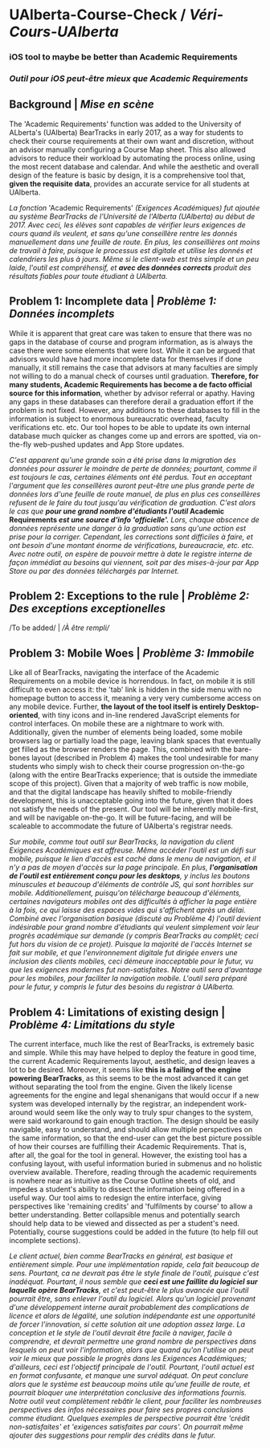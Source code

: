 # UAlberta-Course-Check / <i>Véri-Cours-UAlberta</i>
### iOS tool to maybe be better than Academic Requirements
### <i>Outil pour iOS peut-être mieux que Academic Requirements</i>

## Background | <i>Mise en scène</i>
The 'Academic Requirements' function was added to the University of ALberta's (UAlberta) BearTracks in early 2017, as a way for students to check their course requirements at their own want and discretion, without an advisor manually configuring a Course Map sheet. This also allowed advisors to reduce their workload by automating the process online, using the most recent database and calendar. And while the aesthetic and overall design of the feature is basic by design, it is a comprehensive tool that, **given the requisite data**, provides an accurate service for all students at UAlberta.

<i>La fonction </i>'Academic Requirements'<i> (Exigences Académiques) fut ajoutée au système BearTracks de l'Université de l'Alberta (UAlberta) au début de 2017. Avec ceci, les élèves sont capables de vérifier leurs exigences de cours quand ils veulent, et sans qu'une conseillère rentre les donnés manuellement dans une feuille de route. En plus, les conseillières ont moins de travail à faire, puisque le processus est digitale et utilise les donnés et calendriers les plus à jours. Même si le client-web est très simple et un peu laide, l'outil est compréhensif, et **avec des données corrects** produit des résultats fiables pour toute étudiant à UAlberta.</i>

## Problem 1: Incomplete data | <i>Problème 1: Données incomplets</i>
While it is apparent that great care was taken to ensure that there was no gaps in the database of course and program information, as is always the case there were some elements that were lost. While it can be argued that advisors would have had more incomplete data for themselves if done manually, it still remains the case that advisors at many faculties are simply not willing to do a manual check of courses until graduation. **Therefore, for many students, Academic Requirements has become a de facto official source for this information**, whether by advisor referral or apathy. Having any gaps in these databases can therefore derail a graduation effort if the problem is not fixed. However, any additions to these databases to fill in the information is subject to enormous bureaucratic overhead, faculty verifications etc. etc.
Our tool hopes to be able to update its own internal database much quicker as changes come up and errors are spotted, via on-the-fly web-pushed updates and App Store updates.

<i>C'est apparent qu'une grande soin a été prise dans la migration des données pour assurer le moindre de perte de données; pourtant, comme il est toujours le cas, certaines éléments ont été perdus. Tout en acceptant l'argument que les conseillères auront peut-être une plus grande perte de données lors d'une feuille de route manuel, de plus en plus ces conseillères refusent de le faire du tout jusqu'au vérification de graduation. C'est alors le cas que **pour une grand nombre d'étudiants l'outil </i>Academic Requirements<i> est une source d'info 'officielle'.** Lors, chaque abscence de données représente une danger à la graduation sans qu'une action est prise pour la corriger. Cependant, les corrections sont difficiles à faire, et ont besoin d'une montant énorme de vérifications, bureaucracie, etc. etc.
Avec notre outil, on espère de pouvoir mettre à date le registre interne de façon immédiat au besoins qui viennent, soit par des mises-à-jour par App Store ou par des données téléchargés par Internet.</i>

## Problem 2: Exceptions to the rule | <i>Problème 2: Des exceptions exceptionelles</i>
/To be added/ | <i>/À être rempli/</i>

## Problem 3: Mobile Woes | <i>Problème 3: Immobile</i>
Like all of BearTracks, navigating the interface of the Academic Requirements on a mobile device is horrendous. In fact, on mobile it is still difficult to even access it: the 'tab' link is hidden in the side menu with no homepage button to access it, meaning a very very cumbersome access on any mobile device. Further, **the layout of the tool itself is entirely Desktop-oriented**, with tiny icons and in-line rendered JavaScript elements for control interfaces. On mobile these are a nightmare to work with. Additionally, given the number of elements being loaded, some mobile browsers lag or partially load the page, leaving blank spaces that eventually get filled as the browser renders the page. This, combined with the bare-bones layout (described in Problem 4) makes the tool undesirable for many students who simply wish to check their course progression on-the-go (along with the entire BearTracks experience; that is outside the immediate scope of this project).
Given that a majority of web traffic is now mobile, and that the digital landscape has heavily shifted to mobile-friendly development, this is unacceptable going into the future, given that it does not satisfy the needs of the present.
Our tool will be inherently mobile-first, and will be navigable on-the-go. It will be future-facing, and will be scaleable to accommodate the future of UAlberta's registrar needs.

<i>Sur mobile, comme tout outil sur BearTracks, la navigation du client Exigences Académiques est affreuse. Même accéder l'outil est un défi sur mobile, puisque le lien d'accès est caché dans le menu de navigation, et il n'y a pas de moyen d'accès sur la page principale. En plus, **l'organisation de l'outil est entièrement conçu pour les desktops**, y inclus les boutons minuscules et beaucoup d'éléments de contrôle JS, qui sont horribles sur mobile. Additionellement, puisqu'on télécharge beaucoup d'éléments, certaines navigateurs mobiles ont des difficultés à afficher la page entière à la fois, ce qui laisse des espaces vides qui s'affichent après un délai. Combiné avec l'organisation basique (discuté au Problème 4) l'outil devient indésirable pour grand nombre d'étudiants qui veulent simplement voir leur progrès académique sur demande (y compris BearTracks au complèt; ceci fut hors du vision de ce projet).
Puisque la majorité de l'accès Internet se fait sur mobile, et que l'environnement digitale fut dirigée envers une inclusion des clients mobiles, ceci démeure inacceptable pour le futur, vu que les exigences modernes fut non-satisfaites.
Notre outil sera d'avantage pour les mobiles, pour faciliter la navigation mobile. L'outil sera préparé pour le futur, y compris le futur des besoins du registrar à UAlberta.</i>

## Problem 4: Limitations of existing design | <i>Problème 4: Limitations du style</i>
The current interface, much like the rest of BearTracks, is extremely basic and simple. While this may have helped to deploy the feature in good time, the current Academic Requirements layout, aesthetic, and design leaves a lot to be desired. Moreover, it seems like **this is a failing of the engine powering BearTracks**, as this seems to be the most advanced it can get without separating the tool from the engine. Given the likely license agreements for the engine and legal shenanigans that would occur if a new system was developed internally by the registrar, an independent work-around would seem like the only way to truly spur changes to the system, were said workaround to gain enough traction.
The design should be easily navigable, easy to understand, and should allow multiple perspectives on the same information, so that the end-user can get the best picture possible of how their courses are fulfilling their Academic Requirements. That is, after all, the goal for the tool in general. However, the existing tool has a confusing layout, with useful information buried in submenus and no holistic overview available. Therefore, reading through the academic requirements is nowhere near as intuitive as the Course Outline sheets of old, and impedes a student's ability to dissect the information being offered in a useful way.
Our tool aims to redesign the entire interface, giving perspectives like 'remaining credits' and 'fulfilments by course' to allow a better understanding. Better collapsible menus and potentially search should help data to be viewed and dissected as per a student's need. Potentially, course suggestions could be added in the future (to help fill out incomplete sections).

<i>Le client actuel, bien comme BearTracks en général, est basique et entièrement simple. Pour une implémentation rapide, cela fait beaucoup de sens. Pourtant, ca ne devrait pas être le style finale de l'outil, puisque c'est inadéquat. Pourtant, il nous semble que **ceci est une faillite du logiciel sur laquelle opère BearTracks**, et c'est peut-être le plus avancée que l'outil pourrait être, sans enlever l'outil du logiciel. Alors qu'un logiciel provenant d'une développement interne aurait probablement des complications de licence et alors de légalité, une solution indépendante est une opportunité de forcer l'innovation, si cette solution ait une adoption assez large.
La conception et le style de l'outil devrait être facile à naviger, facile à comprendre, et devrait permettre une grand nombre de perspectives dans lesquels on peut voir l'information, alors que quand qu'on l'utilise on peut voir le mieux que possible le progrès dans les Exigences Académiques; d'ailleurs, ceci est l'objectif principale de l'outil. Pourtant, l'outil actuel est en format confusante, et manque une survol adéquat. On peut conclure alors que le système est beaucoup moins utile qu'une feuille de route, et pourrait bloquer une interprétation conclusive des informations fournis.
Notre outil veut complètement rebâtir le client, pour faciliter les nombreuses perspectives des infos nécessaires pour faire ses propres conclusions comme étudiant. Quelques exemples de perspective pourrait être 'crédit non-satisfaites' et 'exigences satisfaites par cours'. On pourrait même ajouter des suggestions pour remplir des crédits dans le futur.</i>
